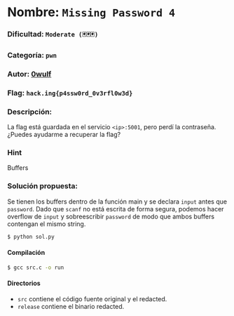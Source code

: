 # Nombre: `Missing Password 4`
### Dificultad: `Moderate (🃏🃏🃏)`
### Categoría: `pwn`
### Autor: [0wulf](https://0wulf.github.io/)
### Flag: `hack.ing{p4ssw0rd_0v3rfl0w3d}`
### Descripción:
La flag está guardada en el servicio `<ip>:5001`, pero perdí la contraseña. ¿Puedes ayudarme a recuperar la flag?

### Hint
Buffers

### Solución propuesta:
Se tienen los buffers dentro de la función main y se declara `input` antes que `password`. Dado que `scanf` no está escrita de forma segura, podemos hacer overflow de `input` y sobreescribir `password` de modo que ambos buffers contengan el mismo string.
```bash
$ python sol.py
```

#### Compilación
```bash
$ gcc src.c -o run
```

#### Directorios
- `src` contiene el código fuente original y el redacted.
- `release` contiene el binario redacted.
